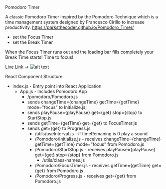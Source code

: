 Pomodoro Timer

A classic Pomodoro Timer inspired by the Pomodoro Technique which is a time management system designed by Francesco Cirillo to increase productivity.
https://parksthecoder.github.io/Pomodoro_Timer/
* set the Focus Timer
* set the Break Timer
  
 When the Focus Timer runs out and the loading bar fills completely your Break Time starts! Time to focus!

Live Link -> ![alt text](https://github.com/parksthecoder/Pomodoro_Timer/blob/main/screenshots/pomodoro.png?raw=true)

React Component Structure
* index.js - Entry point into React Application
    * App.js - Includes Pomodoro App
        * /pomodoro/Pomodoro.js 
        - sends changeTime={changeTime} getTime={getTime} mode="focus" to Initialize.js; 
        - sends playPause={playPause} get={get} stop={stop} to StartStop.js
        - sends getTime={getTime} get={get} to FocusTimer.js
        - sends get={get} to Progress.js
            * /utils/useInterval.js - if timeRemaning is 0 play a sound
            * /Pomodoro/Initialize.js -  receives changeTime={changeTime} getTime={getTime} mode="focus" from Pomodoro.js
            * /Pomodoro/StartStop.js  - receives playPause={playPause} get={get} stop={stop} from Pomodoro.js
                * /utils/class-names.js
            * /Pomodoro/FocusTimer.js - receives getTime={getTime} get={get} from Pomodoro.js
            * /Pomodoro/Progress.js  - receives get={get} from Pomodoro.js
